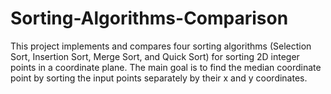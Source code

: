 # Sorting-Algorithms-Comparison
This project implements and compares four sorting algorithms (Selection Sort, Insertion Sort, Merge Sort, and Quick Sort) for sorting 2D integer points in a coordinate plane. The main goal is to find the median coordinate point by sorting the input points separately by their x and y coordinates.
